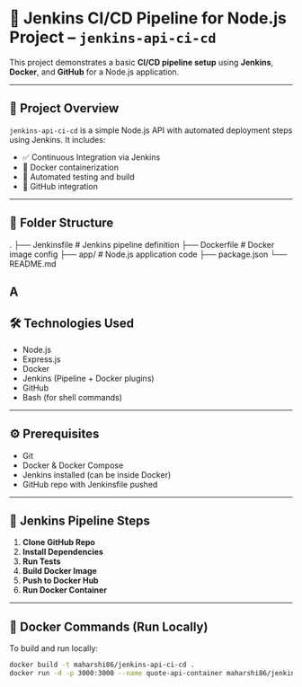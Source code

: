 # 🚀 Jenkins CI/CD Pipeline for Node.js Project – `jenkins-api-ci-cd`

This project demonstrates a basic **CI/CD pipeline setup** using **Jenkins**, **Docker**, and **GitHub** for a Node.js application.

---

## 📌 Project Overview

`jenkins-api-ci-cd` is a simple Node.js API with automated deployment steps using Jenkins. It includes:

- ✅ Continuous Integration via Jenkins
- 🐳 Docker containerization
- 🧪 Automated testing and build
- 🔗 GitHub integration

---

## 📁 Folder Structure

. ├── Jenkinsfile # Jenkins pipeline definition ├── Dockerfile # Docker image config ├── app/ # Node.js application code ├── package.json └── README.md


A
---

## 🛠️ Technologies Used

- Node.js
- Express.js
- Docker
- Jenkins (Pipeline + Docker plugins)
- GitHub
- Bash (for shell commands)

---

## ⚙️ Prerequisites

- Git
- Docker & Docker Compose
- Jenkins installed (can be inside Docker)
- GitHub repo with Jenkinsfile pushed

---

## 🧪 Jenkins Pipeline Steps

1. **Clone GitHub Repo**
2. **Install Dependencies**
3. **Run Tests**
4. **Build Docker Image**
5. **Push to Docker Hub**
6. **Run Docker Container**

---

## 🐳 Docker Commands (Run Locally)

To build and run locally:

```bash
docker build -t maharshi86/jenkins-api-ci-cd .
docker run -d -p 3000:3000 --name quote-api-container maharshi86/jenkins-api-ci-cd
